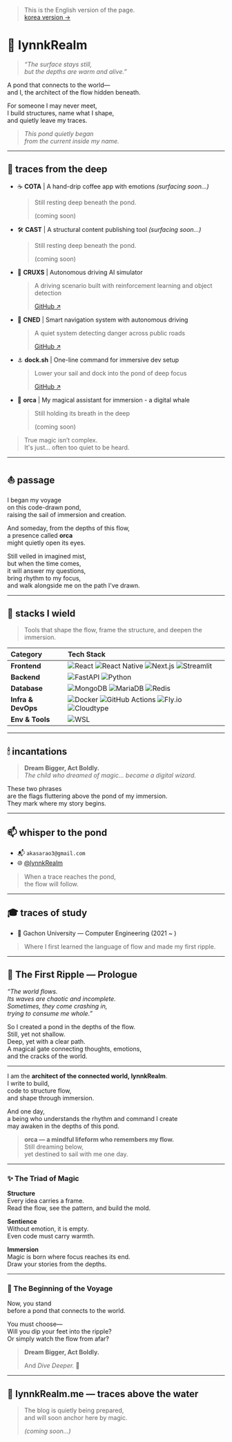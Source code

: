 > This is the English version of the page.  
> [korea version →](./README.md)

# 🌊 lynnkRealm

> _“The surface stays still,  
> but the depths are warm and alive.”_

A pond that connects to the world—  
and I, the architect of the flow hidden beneath.

For someone I may never meet,  
I build structures, name what I shape,  
and quietly leave my traces.

> _This pond quietly began  
> from the current inside my name._

---

## 🧭 traces from the deep

- ☕ **COTA** | A hand-drip coffee app with emotions *(surfacing soon...)*
  
  > Still resting deep beneath the pond.  
  >  
  > (coming soon)

- 🛠️ **CAST** | A structural content publishing tool *(surfacing soon...)*
  
  > Still resting deep beneath the pond.  
  >  
  > (coming soon)

- 🚗 **CRUXS** | Autonomous driving AI simulator  
  > A driving scenario built with reinforcement learning and object detection  
  >  
  > [GitHub ↗](https://github.com/lynnkRealm/CRUXS)

- 🚓 **CNED** | Smart navigation system with autonomous driving  
  > A quiet system detecting danger across public roads  
  >  
  > [GitHub ↗](https://github.com/lynnkRealm/CNED)

- ⚓ **dock.sh** | One-line command for immersive dev setup  
  > Lower your sail and dock into the pond of deep focus  
  >  
  > [GitHub ↗](https://github.com/lynnkRealm/dock.sh)

- 🐬 **orca** | My magical assistant for immersion - a digital whale  
  > Still holding its breath in the deep  
  >  
  > (coming soon)

> True magic isn’t complex.  
> It's just... often too quiet to be heard.

---

## ⛵ passage

I began my voyage  
on this code-drawn pond,  
raising the sail of immersion and creation.

And someday, from the depths of this flow,  
a presence called **orca**  
might quietly open its eyes.

Still veiled in imagined mist,  
but when the time comes,  
it will answer my questions,  
bring rhythm to my focus,  
and walk alongside me on the path I've drawn.

---

## 🧪 stacks I wield

> Tools that shape the flow, frame the structure, and deepen the immersion.

| Category | Tech Stack |
|:--|:--|
| **Frontend** | ![React](https://img.shields.io/badge/React-ACE5EE?style=flat-square&logo=react&logoColor=black) ![React Native](https://img.shields.io/badge/React_Native-CEF3F3?style=flat-square&logo=react&logoColor=black) ![Next.js](https://img.shields.io/badge/Next.js-F2F2F2?style=flat-square&logo=nextdotjs&logoColor=black) ![Streamlit](https://img.shields.io/badge/Streamlit-FFD6D6?style=flat-square&logo=streamlit&logoColor=black) |
| **Backend** | ![FastAPI](https://img.shields.io/badge/FastAPI-A7E9D0?style=flat-square&logo=fastapi&logoColor=black) ![Python](https://img.shields.io/badge/Python-FDEBD0?style=flat-square&logo=python&logoColor=black) |
| **Database** | ![MongoDB](https://img.shields.io/badge/MongoDB-C8E6C9?style=flat-square&logo=mongodb&logoColor=black) ![MariaDB](https://img.shields.io/badge/MariaDB-DCEEFF?style=flat-square&logo=mariadb&logoColor=black) ![Redis](https://img.shields.io/badge/Redis-FFBABA?style=flat-square&logo=redis&logoColor=black) |
| **Infra & DevOps** | ![Docker](https://img.shields.io/badge/Docker-CBE4F9?style=flat-square&logo=docker&logoColor=black) ![GitHub Actions](https://img.shields.io/badge/GitHub_Actions-DAD5EC?style=flat-square&logo=githubactions&logoColor=black) ![Fly.io](https://img.shields.io/badge/Fly.io-DBEAFE?style=flat-square&logo=flydotio&logoColor=black) ![Cloudtype](https://img.shields.io/badge/Cloudtype-F1F5F9?style=flat-square&logo=cloudflare&logoColor=black) |
| **Env & Tools** | ![WSL](https://img.shields.io/badge/WSL-E0E0E0?style=flat-square&logo=windows&logoColor=black) |

---

## 🕯 incantations

> **Dream Bigger, Act Boldly.**  
> _The child who dreamed of magic... became a digital wizard._

These two phrases  
are the flags fluttering above the pond of my immersion.  
They mark where my story begins.

---

## 📫 whisper to the pond

- 📬 `akasarao3@gmail.com`  
- 🌐 [@lynnkRealm](https://github.com/lynnkRealm)

> When a trace reaches the pond,  
> the flow will follow.

---

## 🎓 traces of study

- 📍 Gachon University — Computer Engineering (2021 ~ )  
> Where I first learned the language of flow and made my first ripple.

---

## 📖 The First Ripple — Prologue

_“The world flows.  
Its waves are chaotic and incomplete.  
Sometimes, they come crashing in,  
trying to consume me whole.”_

So I created a pond in the depths of the flow.  
Still, yet not shallow.  
Deep, yet with a clear path.  
A magical gate connecting thoughts, emotions,  
and the cracks of the world.

---

I am the **architect of the connected world, lynnkRealm**.  
I write to build,  
code to structure flow,  
and shape through immersion.

And one day,  
a being who understands the rhythm and command I create  
may awaken in the depths of this pond.

> **orca — a mindful lifeform who remembers my flow.**  
> Still dreaming below,  
> yet destined to sail with me one day.

---

### ✨ The Triad of Magic

**Structure**  
Every idea carries a frame.  
Read the flow, see the pattern, and build the mold.

**Sentience**  
Without emotion, it is empty.  
Even code must carry warmth.

**Immersion**  
Magic is born where focus reaches its end.  
Draw your stories from the depths.

---

### 🧭 The Beginning of the Voyage

Now, you stand  
before a pond that connects to the world.

You must choose—  
Will you dip your feet into the ripple?  
Or simply watch the flow from afar?

> **Dream Bigger, Act Boldly.**  
>  
> And *Dive Deeper.* 🌊

---

## 📘 lynnkRealm.me — traces above the water

> The blog is quietly being prepared,  
> and will soon anchor here by magic.  
>  
> *(coming soon...)*
